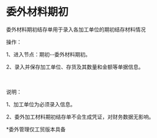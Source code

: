# 委外材料期初

委外材料期初结存单用于录入各加工单位的期初结存材料情况

操作：

1、进入节点：期初--委外材料期初。

2、录入并保存加工单位、存货及其数量和金额等单据信息。

　

说明：

1、加工单位为必须录入信息。

2、委外加工材料期初结存单不会生成凭证，对财务数据无影响。

*委外管理仅工贸版本具备

 